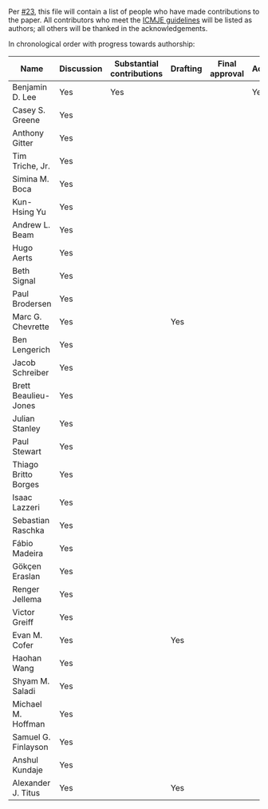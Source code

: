 Per [#23](https://github.com/Benjamin-Lee/deep-rules/issues/23), this file will
contain a list of people who have made contributions to the paper. All
contributors who meet the [ICMJE
guidelines](http://www.icmje.org/recommendations/browse/roles-and-responsibilities/defining-the-role-of-authors-and-contributors.html)
will be listed as authors; all others will be thanked in the acknowledgements.

In chronological order with progress towards authorship:

<!--Contributors: Please add "Yes" to all columns which you believe apply to you via a pull request.

Please ensure that it is a valid Markdown table format (https://github.com/adam-p/markdown-here/wiki/Markdown-Cheatsheet#tables).

If you would like to use use a visual editor, copy and paste the table below here (https://www.tablesgenerator.com/markdown_tables).

 -->


| Name                 | Discussion | Substantial contributions | Drafting | Final approval | Accountable |
| -------------------- | ---------- | ------------------------- | -------- | -------------- | ----------- |
| Benjamin D. Lee      | Yes        | Yes                       |          |                | Yes         |
| Casey S. Greene      | Yes        |                           |          |                |             |
| Anthony Gitter       | Yes        |                           |          |                |             |
| Tim Triche, Jr.      | Yes        |                           |          |                |             |
| Simina M. Boca       | Yes        |                           |          |                |             |
| Kun-Hsing Yu         | Yes        |                           |          |                |             |
| Andrew L. Beam       | Yes        |                           |          |                |             |
| Hugo Aerts           | Yes        |                           |          |                |             |
| Beth Signal          | Yes        |                           |          |                |             |
| Paul Brodersen       | Yes        |                           |          |                |             |
| Marc G. Chevrette    | Yes        |                           | Yes      |                |             |
| Ben Lengerich        | Yes        |                           |          |                |             |
| Jacob Schreiber      | Yes        |                           |          |                |             |
| Brett Beaulieu-Jones | Yes        |                           |          |                |             |
| Julian Stanley       | Yes        |                           |          |                |             |
| Paul Stewart         | Yes        |                           |          |                |             |
| Thiago Britto Borges | Yes        |                           |          |                |             |
| Isaac Lazzeri        | Yes        |                           |          |                |             |
| Sebastian Raschka    | Yes        |                           |          |                |             |
| Fábio Madeira        | Yes        |                           |          |                |             |
| Gökçen Eraslan       | Yes        |                           |          |                |             |
| Renger Jellema       | Yes        |                           |          |                |             |
| Victor Greiff        | Yes        |                           |          |                |             |
| Evan M. Cofer        | Yes        |                           | Yes      |                |             |
| Haohan Wang          | Yes        |                           |          |                |             |
| Shyam M. Saladi      | Yes        |                           |          |                |             |
| Michael M. Hoffman   | Yes        |                           |          |                |             |
| Samuel G. Finlayson  | Yes        |                           |          |                |             |
| Anshul Kundaje       | Yes        |                           |          |                |             |
| Alexander J. Titus   | Yes        |                           | Yes      |                |             |
